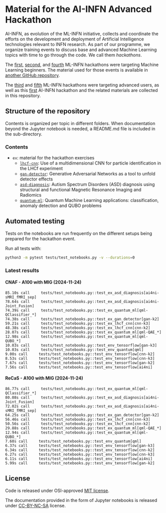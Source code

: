 # Material for the AI-INFN Advanced Hackathon

AI-INFN, as evolution of the ML-INFN initiative, collects and coordinate the efforts 
on the development and deployment of Artificial Intelligence technologies relevant 
to INFN research. As part of our programme, we organize training events to discuss 
base and advanced Machine Learning topics with time to go through the code.
We call them _hackathons_.

The [first](https://agenda.infn.it/event/25855), 
[second](https://agenda.infn.it/event/28565), and 
[fourth](https://agenda.infn.it/event/35607) ML-INFN hackathons were targeting
Machine Learning beginners. The material used for those events is available in 
[another GitHub repository](https://github.com/tommasoboccali/ml_infn_hackBase).

The [third](https://agenda.infn.it/event/32568) and 
[fifth](https://agenda.infn.it/event/37650) ML-INFN hackathons were targeting 
advanced users, as well as this [first](https://agenda.infn.it/event/43129) 
AI-INFN hackathon and the related materials are collected in this repository.

## Structure of the repository
Contents is organized per topic in different folders. 
When documentation beyond the Jupyter notebook is needed, a README.md file is 
included in the sub-directory.

### Contents
* `ex`: material for the hackathon exercises
  * [`lhcf-cnn`](./ex/lhcf-cnn): Use of a multidimensional CNN for particle 
  identification in the LHCf experiment
  * [`gan-detector`](./ex/gan-detector): Generative Adversarial Networks as 
  a tool to unfold detector effects
  * [`asd-diagnosis`](./ex/asd-diagnosis): Autism Spectrum Disorders (ASD) 
  diagnosis using structural and functional Magnetic Resonance Imaging and 
  Radiomics
  * [`quantum-ml`](./ex/quantum-ml): Quantum Machine Learning applications: 
  classification, anomaly detection and QUBO problems

## Automated testing
Tests on the notebooks are run frequently on the different setups being prepared
for the hackathon event.

Run all tests with:
```bash
python3 -m pytest tests/test_notebooks.py -v --durations=0
```

### Latest results

#### CNAF - A100 with MIG (2024-11-24)
```
85.10s call     tests/test_notebooks.py::test_ex_asd_diagnosis[ai4ni-sMRI_fMRI_sep]
78.64s call     tests/test_notebooks.py::test_ex_asd_diagnosis[ai4ni-Joint_Fusion]
74.39s call     tests/test_notebooks.py::test_ex_quantum_ml[qml-QClassifier_*]
74.38s call     tests/test_notebooks.py::test_ex_gan_detector[gan-k2]
59.21s call     tests/test_notebooks.py::test_ex_lhcf_cnn[cnn-k3]
48.38s call     tests/test_notebooks.py::test_ex_lhcf_cnn[cnn-k2]
28.07s call     tests/test_notebooks.py::test_ex_quantum_ml[qml-QAE_*]
12.98s call     tests/test_notebooks.py::test_ex_quantum_ml[qml-QUBO_*]
10.03s call     tests/test_notebooks.py::test_env_tensorflow[gan-k3]
10.03s call     tests/test_notebooks.py::test_env_quantum[qml]
9.00s call     tests/test_notebooks.py::test_env_tensorflow[cnn-k2]
8.53s call     tests/test_notebooks.py::test_env_tensorflow[cnn-k3]
7.67s call     tests/test_notebooks.py::test_env_tensorflow[gan-k2]
7.56s call     tests/test_notebooks.py::test_env_tensorflow[ai4ni]
```

#### ReCaS - A100 with MIG (2024-11-24)
```
86.77s call     tests/test_notebooks.py::test_ex_quantum_ml[qml-QClassifier_*]
80.08s call     tests/test_notebooks.py::test_ex_asd_diagnosis[ai4ni-Joint_Fusion]
72.02s call     tests/test_notebooks.py::test_ex_asd_diagnosis[ai4ni-sMRI_fMRI_sep]
64.25s call     tests/test_notebooks.py::test_ex_gan_detector[gan-k2]
56.46s call     tests/test_notebooks.py::test_ex_lhcf_cnn[cnn-k3]
50.56s call     tests/test_notebooks.py::test_ex_lhcf_cnn[cnn-k2]
29.88s call     tests/test_notebooks.py::test_ex_quantum_ml[qml-QAE_*]
12.94s call     tests/test_notebooks.py::test_ex_quantum_ml[qml-QUBO_*]
7.60s call     tests/test_notebooks.py::test_env_quantum[qml]
6.37s call     tests/test_notebooks.py::test_env_tensorflow[gan-k3]
6.34s call     tests/test_notebooks.py::test_env_tensorflow[cnn-k2]
6.27s call     tests/test_notebooks.py::test_env_tensorflow[cnn-k3]
6.11s call     tests/test_notebooks.py::test_env_tensorflow[ai4ni]
5.99s call     tests/test_notebooks.py::test_env_tensorflow[gan-k2]
```

## License
Code is released under OSI-approved [MIT license](./LICENSE).

The documentation provided in the form of Jupyter notebooks is 
released under [CC-BY-NC-SA](./CC-BY-NC-SA-4.0) license.
